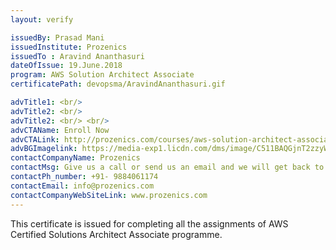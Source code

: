 ```yaml
---
layout: verify

issuedBy: Prasad Mani
issuedInstitute: Prozenics
issuedTo : Aravind Ananthasuri
dateOfIssue: 19.June.2018
program: AWS Solution Architect Associate
certificatePath: devopsma/AravindAnanthasuri.gif

advTitle1: <br/>
advTitle2: <br/>
advTitle2: <br/> <br/>
advCTAName: Enroll Now
advCTALink: http://prozenics.com/courses/aws-solution-architect-associate/
advBGImagelink: https://media-exp1.licdn.com/dms/image/C511BAQGjnT2zzyWGQw/company-background_10000/0?e=1593428400&v=beta&t=Hgw95TcQbWbBc_JZRYMAPPCxQ0XZjI7oGJqwKX1zNEo
contactCompanyName: Prozenics 
contactMsg: Give us a call or send us an email and we will get back to you as soon as possible!
contactPh_number: +91- 9884061174
contactEmail: info@prozenics.com
contactCompanyWebSiteLink: www.prozenics.com
---
```

This certificate is issued for completing all the assignments of AWS Certified Solutions Architect Associate programme.